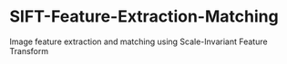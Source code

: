 # SIFT-Feature-Extraction-Matching
Image feature extraction and matching using Scale-Invariant Feature Transform
